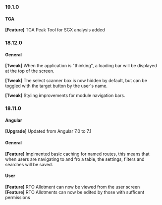### 19.1.0

#### TGA

   **[Feature]** TGA Peak Tool for SGX analysis added   


### 18.12.0

#### General
   **[Tweak]**  When the application is "thinking", a loading bar will be displayed at the top of the screen. 

   **[Tweak]**  The select scanner box is now hidden by default, but can be toggled with the target button by the user's name. 

   **[Tweak]**  Styling improvements for module navigation bars. 

### 18.11.0

#### Angular 
   **[Upgrade]** Updated from Angular 7.0 to 7.1  

#### General
   **[Feature]** Implmented basic caching for named routes, this means that when users are navigating to and fro a table, the settings, filters and searches will be saved.  
   
#### User
   **[Feature]** RTO Allotment can now be viewed from the user screen  
   **[Feature]** RTO Allotments can now be edited by those with sufficent permissions  


